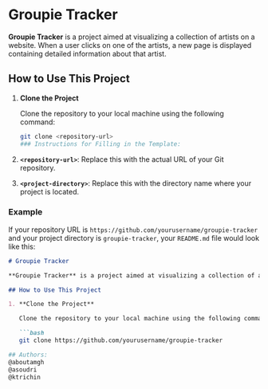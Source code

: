# Groupie Tracker

**Groupie Tracker** is a project aimed at visualizing a collection of artists on a website. When a user clicks on one of the artists, a new page is displayed containing detailed information about that artist.

## How to Use This Project

1. **Clone the Project**

   Clone the repository to your local machine using the following command:

   ```bash
   git clone <repository-url>
   ### Instructions for Filling in the Template:

1. **`<repository-url>`**: Replace this with the actual URL of your Git repository.
2. **`<project-directory>`**: Replace this with the directory name where your project is located.

### Example

If your repository URL is `https://github.com/yourusername/groupie-tracker` and your project directory is `groupie-tracker`, your `README.md` file would look like this:

```markdown
# Groupie Tracker

**Groupie Tracker** is a project aimed at visualizing a collection of artists on a website. When a user clicks on one of the artists, a new page is displayed containing detailed information about that artist.

## How to Use This Project

1. **Clone the Project**

   Clone the repository to your local machine using the following command:

   ```bash
   git clone https://github.com/yourusername/groupie-tracker

## Authors:
@aboutamgh 
@asoudri 
@ktrichin